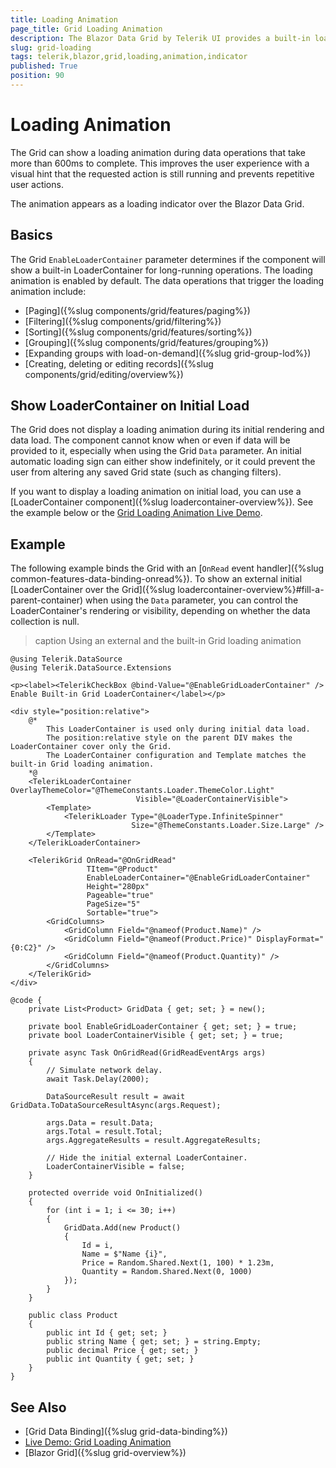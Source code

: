 ```yaml
---
title: Loading Animation
page_title: Grid Loading Animation
description: The Blazor Data Grid by Telerik UI provides a built-in loading animation that appears automatically when the grid detects a long data operation.
slug: grid-loading
tags: telerik,blazor,grid,loading,animation,indicator
published: True
position: 90
---
```


# Loading Animation

The Grid can show a loading animation during data operations that take more than 600ms to complete. This improves the user experience with a visual hint that the requested action is still running and prevents repetitive user actions.

The animation appears as a loading indicator over the Blazor Data Grid.

## Basics

The Grid `EnableLoaderContainer` parameter determines if the component will show a built-in LoaderContainer for long-running operations. The loading animation is enabled by default. The data operations that trigger the loading animation include:

* [Paging]({%slug components/grid/features/paging%})
* [Filtering]({%slug components/grid/filtering%})
* [Sorting]({%slug components/grid/features/sorting%})
* [Grouping]({%slug components/grid/features/grouping%}) 
* [Expanding groups with load-on-demand]({%slug grid-group-lod%})
* [Creating, deleting or editing records]({%slug components/grid/editing/overview%})

## Show LoaderContainer on Initial Load

The Grid does not display a loading animation during its initial rendering and data load. The component cannot know when or even if data will be provided to it, especially when using the Grid `Data` parameter. An initial automatic loading sign can either show indefinitely, or it could prevent the user from altering any saved Grid state (such as changing filters).

If you want to display a loading animation on initial load, you can use a [LoaderContainer component]({%slug loadercontainer-overview%}). See the example below or the [Grid Loading Animation Live Demo](https://demos.telerik.com/blazor-ui/grid/loading-animation).

## Example

The following example binds the Grid with an [`OnRead` event handler]({%slug common-features-data-binding-onread%}). To show an external initial [LoaderContainer over the Grid]({%slug loadercontainer-overview%}#fill-a-parent-container) when using the `Data` parameter, you can control the LoaderContainer's rendering or visibility, depending on whether the data collection is null.

>caption Using an external and the built-in Grid loading animation

````RAZOR
@using Telerik.DataSource
@using Telerik.DataSource.Extensions

<p><label><TelerikCheckBox @bind-Value="@EnableGridLoaderContainer" /> Enable Built-in Grid LoaderContainer</label></p>

<div style="position:relative">
    @*
        This LoaderContainer is used only during initial data load.
        The position:relative style on the parent DIV makes the LoaderContainer cover only the Grid.
        The LoaderContainer configuration and Template matches the built-in Grid loading animation.
    *@
    <TelerikLoaderContainer OverlayThemeColor="@ThemeConstants.Loader.ThemeColor.Light"
                            Visible="@LoaderContainerVisible">
        <Template>
            <TelerikLoader Type="@LoaderType.InfiniteSpinner"
                           Size="@ThemeConstants.Loader.Size.Large" />
        </Template>
    </TelerikLoaderContainer>

    <TelerikGrid OnRead="@OnGridRead"
                 TItem="@Product"
                 EnableLoaderContainer="@EnableGridLoaderContainer"
                 Height="280px"
                 Pageable="true"
                 PageSize="5"
                 Sortable="true">
        <GridColumns>
            <GridColumn Field="@nameof(Product.Name)" />
            <GridColumn Field="@nameof(Product.Price)" DisplayFormat="{0:C2}" />
            <GridColumn Field="@nameof(Product.Quantity)" />
        </GridColumns>
    </TelerikGrid>
</div>

@code {
    private List<Product> GridData { get; set; } = new();

    private bool EnableGridLoaderContainer { get; set; } = true;
    private bool LoaderContainerVisible { get; set; } = true;

    private async Task OnGridRead(GridReadEventArgs args)
    {
        // Simulate network delay.
        await Task.Delay(2000);

        DataSourceResult result = await GridData.ToDataSourceResultAsync(args.Request);

        args.Data = result.Data;
        args.Total = result.Total;
        args.AggregateResults = result.AggregateResults;

        // Hide the initial external LoaderContainer.
        LoaderContainerVisible = false;
    }

    protected override void OnInitialized()
    {
        for (int i = 1; i <= 30; i++)
        {
            GridData.Add(new Product()
            {
                Id = i,
                Name = $"Name {i}",
                Price = Random.Shared.Next(1, 100) * 1.23m,
                Quantity = Random.Shared.Next(0, 1000)
            });
        }
    }

    public class Product
    {
        public int Id { get; set; }
        public string Name { get; set; } = string.Empty;
        public decimal Price { get; set; }
        public int Quantity { get; set; }
    }
}
````

## See Also

* [Grid Data Binding]({%slug grid-data-binding%})
* [Live Demo: Grid Loading Animation](https://demos.telerik.com/blazor-ui/grid/loading-animation)
* [Blazor Grid]({%slug grid-overview%})
